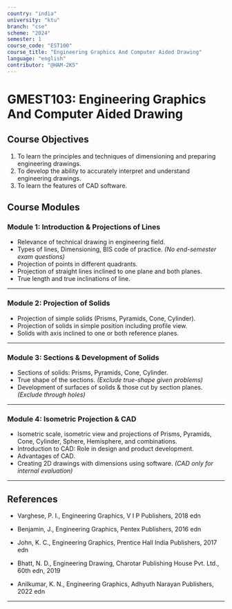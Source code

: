 ```yaml
---
country: "india"
university: "ktu"
branch: "cse"
scheme: "2024"
semester: 1
course_code: "EST100"
course_title: "Engineering Graphics And Computer Aided Drawing"
language: "english"
contributor: "@HAM-2K5"
---
```


# GMEST103: Engineering Graphics And Computer Aided Drawing

## Course Objectives
1. To learn the principles and techniques of dimensioning and preparing engineering drawings.  
2. To develop the ability to accurately interpret and understand engineering drawings.  
3. To learn the features of CAD software.  

## Course Modules

### Module 1: Introduction & Projections of Lines
- Relevance of technical drawing in engineering field.  
- Types of lines, Dimensioning, BIS code of practice. *(No end-semester exam questions)*  
- Projection of points in different quadrants.  
- Projection of straight lines inclined to one plane and both planes.  
- True length and true inclinations of line.  
 

---

### Module 2: Projection of Solids
- Projection of simple solids (Prisms, Pyramids, Cone, Cylinder).  
- Projection of solids in simple position including profile view.  
- Solids with axis inclined to one or both reference planes.  


---

### Module 3: Sections & Development of Solids
- Sections of solids: Prisms, Pyramids, Cone, Cylinder.  
- True shape of the sections. *(Exclude true-shape given problems)*  
- Development of surfaces of solids & those cut by section planes. *(Exclude through holes)*  

---

### Module 4: Isometric Projection & CAD
- Isometric scale, isometric view and projections of Prisms, Pyramids, Cone, Cylinder, Sphere, Hemisphere, and combinations.  
- Introduction to CAD: Role in design and product development.  
- Advantages of CAD.  
- Creating 2D drawings with dimensions using software. *(CAD only for internal evaluation)*  

---
## References
- Varghese, P. I., Engineering Graphics, V I P Publishers, 2018 edn

- Benjamin, J., Engineering Graphics, Pentex Publishers, 2016 edn

- John, K. C., Engineering Graphics, Prentice Hall India Publishers, 2017 edn

- Bhatt, N. D., Engineering Drawing, Charotar Publishing House Pvt. Ltd., 60th edn, 2019

- Anilkumar, K. N., Engineering Graphics, Adhyuth Narayan Publishers, 2022 edn

---